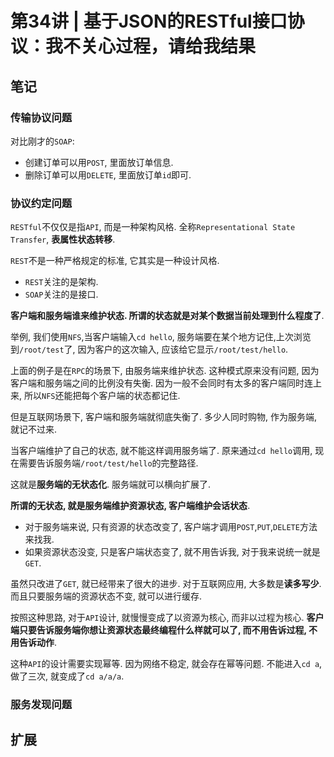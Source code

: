 # 第34讲 | 基于JSON的RESTful接口协议：我不关心过程，请给我结果

## 笔记

### 传输协议问题

对比刚才的`SOAP`:

* 创建订单可以用`POST`, 里面放订单信息.
* 删除订单可以用`DELETE`, 里面放订单`id`即可.

### 协议约定问题

`RESTful`不仅仅是指`API`, 而是一种架构风格. 全称`Representational State Transfer`, **表属性状态转移**.

`REST`不是一种严格规定的标准, 它其实是一种设计风格.

* `REST`关注的是架构.
* `SOAP`关注的是接口.

**客户端和服务端谁来维护状态. 所谓的状态就是对某个数据当前处理到什么程度了**.

举例, 我们使用`NFS`,当客户端输入`cd hello`, 服务端要在某个地方记住,上次浏览到`/root/test`了, 因为客户的这次输入, 应该给它显示`/root/test/hello`.

上面的例子是在`RPC`的场景下, 由服务端来维护状态. 这种模式原来没有问题, 因为客户端和服务端之间的比例没有失衡. 因为一般不会同时有太多的客户端同时连上来, 所以`NFS`还能把每个客户端的状态都记住.

但是互联网场景下, 客户端和服务端就彻底失衡了. 多少人同时购物, 作为服务端, 就记不过来.

当客户端维护了自己的状态, 就不能这样调用服务端了. 原来通过`cd hello`调用, 现在需要告诉服务端`/root/test/hello`的完整路径.

这就是**服务端的无状态化**. 服务端就可以横向扩展了.

**所谓的无状态, 就是服务端维护资源状态, 客户端维护会话状态**. 

* 对于服务端来说, 只有资源的状态改变了, 客户端才调用`POST`,`PUT`,`DELETE`方法来找我.
* 如果资源状态没变, 只是客户端状态变了, 就不用告诉我, 对于我来说统一就是`GET`.

虽然只改进了`GET`, 就已经带来了很大的进步. 对于互联网应用, 大多数是**读多写少**. 而且只要服务端的资源状态不变, 就可以进行缓存.

按照这种思路, 对于`API`设计, 就慢慢变成了以资源为核心, 而非以过程为核心. **客户端只要告诉服务端你想让资源状态最终编程什么样就可以了, 而不用告诉过程, 不用告诉动作**.

这种`API`的设计需要实现幂等. 因为网络不稳定, 就会存在幂等问题. 不能进入`cd a`, 做了三次, 就变成了`cd a/a/a`.

### 服务发现问题



## 扩展